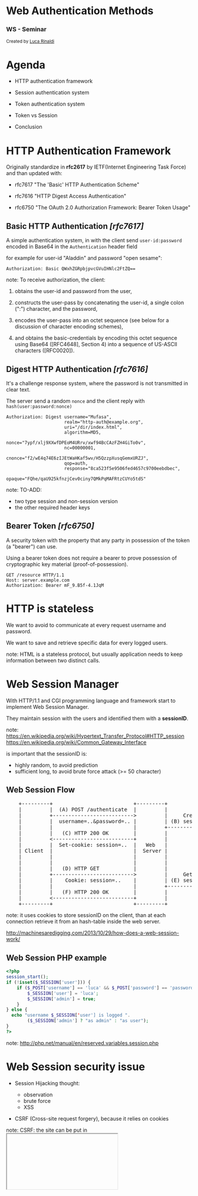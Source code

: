 # Web Authentication Methods
### WS - Seminar

<small>Created by [Luca Rinaldi](http://lucar.in)</small>



# Agenda
- HTTP authentication framework

- Session authentication system

- Token authentication system

- Token vs Session

- Conclusion



# HTTP Authentication Framework
Originally standardize in **rfc2617** by IETF(Internet Engineering Task Force) and than updated with:

- rfc7617 "The 'Basic' HTTP Authentication Scheme"

- rfc7616 "HTTP Digest Access Authentication"

- rfc6750 "The OAuth 2.0 Authorization Framework: Bearer Token Usage"


## Basic HTTP Authentication *[rfc7617]*
A simple authentication system, in with the client send `user-id:password` encoded in Base64 in the `Authentication` header field

for example for user-id "Aladdin" and password "open sesame":
```
Authorization: Basic QWxhZGRpbjpvcGVuIHNlc2FtZQ==
```

note:
To receive authorization, the client:

1.  obtains the user-id and password from the user,

2.  constructs the user-pass by concatenating the user-id, a single
    colon (":") character, and the password,

3.  encodes the user-pass into an octet sequence (see below for a
    discussion of character encoding schemes),

4.  and obtains the basic-credentials by encoding this octet sequence
    using Base64 ([RFC4648], Section 4) into a sequence of US-ASCII
    characters ([RFC0020]).


## Digest HTTP Authentication *[rfc7616]*
It's a challenge response system, where the password is not transmitted in clear text.

The server send a random `nonce` and the client reply with `hash(user:password:nonce)`

```
Authorization: Digest username="Mufasa",
                      realm="http-auth@example.org",
                      uri="/dir/index.html",
                      algorithm=MD5,
                      nonce="7ypf/xlj9XXwfDPEoM4URrv/xwf94BcCAzFZH4GiTo0v",
                      nc=00000001,
                      cnonce="f2/wE4q74E6zIJEtWaHKaf5wv/H5QzzpXusqGemxURZJ",
                      qop=auth,
                      response="8ca523f5e9506fed4657c9700eebdbec",
                      opaque="FQhe/qaU925kfnzjCev0ciny7QMkPqMAFRtzCUYo5tdS"
```

note:
TO-ADD:
- two type session and non-session version
- the other required header keys


## Bearer Token *[rfc6750]*
A security token with the property that any party in possession of
the token (a "bearer") can use.

Using a bearer token does not require a bearer to prove possession of cryptographic key material (proof-of-possession).

```
GET /resource HTTP/1.1
Host: server.example.com
Authorization: Bearer mF_9.B5f-4.1JqM
```



# HTTP is stateless
We want to avoid to communicate at every request username and password.

We want to save and retrieve specific data for every logged users.

note:
HTML is a stateless protocol, but usually application needs to keep information between two distinct calls.



# Web Session Manager
With HTTP/1.1 and CGI programming language and framework start to implement Web Session Manager.

They maintain session with the users and identified them with a **sessionID**.

note:
https://en.wikipedia.org/wiki/Hypertext_Transfer_Protocol#HTTP_session
https://en.wikipedia.org/wiki/Common_Gateway_Interface

is important that the sessionID is:
- highly random, to avoid prediction
- sufficient long, to avoid brute force attack (>= 50 character)


## Web Session Flow
<pre>
    +---------+                          +---------+              +---------+
    |         |  (A) POST /authenticate  |         |              |         |
    |         +-------------------------->         |     Create   |         |
    |         |  username=..&password=.. |         | (B) session  |         |
    |         |                          |         +-------------->         |
    |         |   (C) HTTP 200 OK        |         |              |         |
    |         <--------------------------+         |              |         |
    |         |  Set-cookie: session=..  |   Web   |              | Session |
    | Client  |                          |  Server |              | Manager |
    |         |                          |         |              |         |
    |         |                          |         |              |         |
    |         |   (D) HTTP GET           |         |              |         |
    |         +-------------------------->         |     Get user |         |
    |         |    Cookie: session=..    |         | (E) session  |         |
    |         |                          |         +-------------->         |
    |         |   (F) HTTP 200 OK        |         |              |         |
    |         <--------------------------+         |              |         |
    +---------+                          +---------+              +---------+
</pre>

<!--![session-flow](img/session_flow.jpg)-->

note:
it uses cookies to store sessionID on the client, than at each connection retrieve it from an hash-table inside the web server.

http://machinesaredigging.com/2013/10/29/how-does-a-web-session-work/


## Web Session PHP example
```php
<?php
session_start();
if (!isset($_SESSION['user'])) {
    if ($_POST['username'] == 'luca' && $_POST['password'] == 'password'){
        $_SESSION['user'] = 'luca';
        $_SESSION['admin'] = true;
    }
} else {
  echo "username $_SESSION['user'] is logged ".
        ($_SESSION['admin'] ? "as admin" : "as user");
}
?>
```

note:
http://php.net/manual/en/reserved.variables.session.php



# Web Session security issue
- Session Hijacking thought:
    - observation
    - brute force
    - XSS

- CSRF (Cross-site request forgery), because it relies on cookies

note:
CSRF: the site can be put in <iframe>, generate a POST request and re-use the existing authentication cookie to another request.
https://www.owasp.org/index.php/Session_hijacking_attack



# Session limitation
- Centralize information

- Memory and cpu overhead

- Can't work with Cross Domain and CORS (Cross-origin resource sharing)

- Simple authentication flow



# Tokens
It is a string that contain security credential to a login session.

It can be of two types:
- self-contained token
- opaque token

note:
- self-contained token, These are tokens that conform to the JSON Web Token standard and contain information about an identity in the form of claims. They are self-contained in that it is not necessary for the recipient to call a server to validate the token.

- Opaque tokens, Opaque tokens are tokens in a proprietary format that typically contain some identifier to information in a server’s persistent storage. To validate an opaque token, the recipient of the token needs to call the server that issued the token.



# JSON Web Token *[rfc7519]*
It is a self-contained token with a set of keys/value pairs in JSON format.

It safeguard its integrity with JSON Web Signature (JWS) or JSON Web Encryption (JWE)

Am example of JWT:
```JSON
eyJhbGciOiJIUzI1NiIsInR5cCI6IkpXVCJ9
.
eyJpc3MiOiJsdWNhci5pbiIsImV4cCI6MTQ2OTI2ODcwOSwibmFtZSI6Imx1Y2EiLCJhZG1pbiI6dHJ1ZX0
.
5Z5tKUacfE-r_L56uaddeimgREpgk39Fbx6EJ3cuTJg
```

note:
JSON Web Token (JWT) is a compact claims representation format intended for space constrained environments such as HTTP Authorization headers and URI query parameters. JWTs encode claims to be transmitted as a JSON [RFC7159] object that is used as the payload of a JSON Web Signature (JWS) [JWS] structure or as the plaintext of a JSON Web Encryption (JWE) [JWE] structure, enabling the claims to be digitally signed or integrity protected with a Message Authentication Code (MAC) and/or encrypted. JWTs are always represented using the JWS Compact Serialization or the JWE Compact Serialization.


## Structure
Header:
```json
{
    "alg": "HS256",
    "typ": "JWT"
}
```

Payload:
```json
{
    "iss": "lucar.in",
    "exp": 1469268709,
    "name": "luca",
    "admin": true,
}
```

Verify signature:
```javascript
HMACSHA256(
  base64UrlEncode(header) + "." +
  base64UrlEncode(payload),
  "secret"
)
```


## JWT Authentication Flow
<pre>

         +---------+                              +---------+
         |         |   (A) POST /authenticate     |         |
         |         +------------------------------>         +--------+
         |         |  [username=..&password=..]   |         |  (B)   |
         |         |                              |         |Generate|
         |         |   (C) HTTP 200 OK            |         |  JWT   |
         |         <------------------------------+         <--------+
         |         |      [token: '..JWT..']      |         |
         |         |                              |   Web   |
         | Client  |                              |  Server |
         |         |                              |         |
         |         |   (D) HTTP GET               |         |
         |         +------------------------------>         +--------+
         |         | [Authentication: Bearer JWT] |         |  (E)   |
         |         |                              |         |Validate|
         |         |   (F) HTTP 200 OK            |         |  JWT   |
         |         <------------------------------+         <--------+
         |         |                              |         |
         +---------+                              +---------+

</pre>



# OAuth 2.0 *[rfc6749]*
It enables a third-party application to obtain limited access to a service in behalf of a user.

Three parties:
- resource owner (end-user)

- client (third-party application)

- resource and authorization server (service)

For example: </br>
*Draw.io, an online flow chart editor, that request the user to access their storage space on Dropbox, to save and load files.* <!-- .element: style="font-size: 26px"-->

note:
- resource owner, An entity capable of granting access to a protected resource. When the resource owner is a person, it is referred to as an end-user.

- resource server, The server hosting the protected resources, capable of accepting and responding to protected resource requests using access tokens.

- client, An application making protected resource requests on behalf of the resource owner and with its authorization.  The term "client" does not imply any particular implementation characteristics (e.g., whether the application executes on a server, a desktop, or other devices).

- authorization server, The server issuing access tokens to the client after successfully     authenticating the resource owner and obtaining authorization.


## OAuth Authentication Flow
<pre>

        +----------+
        | Resource |
        |   Owner  |
        |          |
        +----------+
             ^
             |
            (B)
        +----|-----+          Client Identifier      +---------------+
        |         -+----(A)-- & Redirection URI ---->|               |
        |  User-   |                                 | Authorization |
        |  Agent  -+----(B)-- User authenticates --->|     Server    |
        |          |                                 |               |
        |         -+----(C)-- Authorization Code ---<|               |
        +-|----|---+                                 +---------------+
          |    |                                         ^      v
         (A)  (C)                                        |      |
          |    |                                         |      |
          ^    v                                         |      |
        +---------+                                      |      |
        |         |>---(D)-- Authorization Code ---------'      |
        |  Client |          & Redirection URI                  |
        |         |                                             |
        |         |<---(E)----- Access Token -------------------'
        +---------+       (w/ Optional Refresh Token)

</pre>

note:
(A) The client initiates the flow by directing the resource owner's user-agent to the authorization endpoint. The client includes its client identifier, requested scope, local state, and a redirection URI to which the authorization server will send the user-agent back once access is granted (or denied).

(B) The authorization server authenticates the resource owner (via the user-agent) and establishes whether the resource owner grants or denies the client's access request.

(C) Assuming the resource owner grants access, the authorization server redirects the user-agent back to the client using the redirection URI provided earlier (in the request or during client registration). The redirection URI includes an authorization code and any local state provided by the client earlier.

(D) The client requests an access token from the authorization server's token endpoint by including the authorization code received in the previous step. When making the request, the client authenticates with the authorization server. The client includes the redirection URI used to obtain the authorization code for verification.

(E) The authorization server authenticates the client, validates the authorization code, and ensures that the redirection URI received matches the URI used to redirect the client in step (C). If valid, the authorization server responds back with an access token and, optionally, a refresh token.



# Token Security issue
- XSS, it's possible to steal saved token

- Invalidation system prone to error

- They can contain sensible information

note:
we can't use `HttpOnly` cookie flag


# Why use Token
- Scalable

- Efficient (memory and CPU)

- CSRF immune

- Work with Cross Domain and CORS (Cross-origin resource sharing)

- Mobile ready



# Conclusion
If correctly implemented either web session or token system can have strong security.

The choose on the two system dependence of the goal of the project.

But token mechanism are more general and ready for mobile and modern web application.



# References
<div style="font-size: 14px;">
- [RFC 7617 - **The 'Basic' HTTP Authentication Scheme** - IETF](https://tools.ietf.org/html/rfc7617). (2015, September). Retrieved July 23, 2016, from https://tools.ietf.org/html/rfc7617

- [RFC 7616 - **HTTP Digest Access Authentication** - IETF](https://tools.ietf.org/html/rfc7616). (2015, September). Retrieved July 23, 2016, from https://tools.ietf.org/html/rfc7616

- [RFC 6750 - **The OAuth 2.0 Authorization Framework: Bearer Token Usage** - IETF](https://tools.ietf.org/html/rfc6750). (2012, October). Retrieved July 23, 2016, from https://tools.ietf.org/html/rfc6750

- [**Web Based Session Management** - TechnicalInfo](http://technicalinfo.net/papers/WebBasedSessionManagement.html). (n.d.). Retrieved July 23, 2016, from http://technicalinfo.net/papers/WebBasedSessionManagement.html

- [**Session Management Cheat Sheet** - OWASP](https://www.owasp.org/index.php/Session_Management_Cheat_Sheet). (2016, June 1). Retrieved July 23, 2016, from https://www.owasp.org/index.php/Session_Management_Cheat_Sheet

- [**Session hijacking attack** - OWASP](https://www.owasp.org/index.php/Session_hijacking_attack). (2014, August 14). Retrieved July 23, 2016, from https://www.owasp.org/index.php/Session_hijacking_attack

- [RFC 7519 - **JSON Web Token (JWT)** - IETF](https://tools.ietf.org/html/rfc7519). (2015, May). Retrieved July 23, 2016, from https://tools.ietf.org/html/rfc7519

- [**Critical vulnerabilities in JSON Web Token libraries** - Auth0](https://auth0.com/blog/2015/03/31/critical-vulnerabilities-in-json-web-token-libraries/). (2015, March 31). Retrieved July 23, 2016, from https://auth0.com/blog/2015/03/31/critical-vulnerabilities-in-json-web-token-libraries/

- [RFC 6749 - **The OAuth 2.0 Authorization Framework** - IETF](https://tools.ietf.org/html/rfc6749). (2012, October). Retrieved July 23, 2016, from https://tools.ietf.org/html/rfc6749

- [**Cookies vs. Tokens: The Definitive Guide** - DZone Integration](https://dzone.com/articles/cookies-vs-tokens-the-definitive-guide). (2016, June 2). Retrieved July 23, 2016, from https://dzone.com/articles/cookies-vs-tokens-the-definitive-guide
